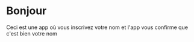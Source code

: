 # Bonjour
Ceci est une app où vous inscrivez votre nom et l'app vous confirme que c'est bien votre nom